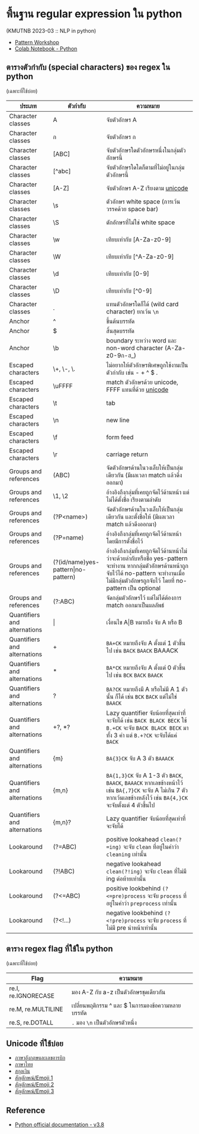 # พื้นฐาน regular expression ใน python
(KMUTNB 2023-03 :: NLP in python)

- [Pattern Workshop](https://regex-workshop.streamlit.app/)
- [Colab Notebook - Python](https://colab.research.google.com/github/benzerer/python-regular-expression-guide/blob/main/regex.ipynb)

## ตารางตัวกำกับ (special characters) ของ regex ใน python

(เฉพาะที่ใช้บ่อย)

| ประเภท | ตัวกำกับ | ความหมาย |
| - | - | - |
| Character classes | A | จับตัวอักษร A |
| Character classes | ก | จับตัวอักษร ก |
| Character classes | [ABC] | จับตัวอักษรใดตัวอักษรหนึ่งในกลุ่มตัวอักษรนี้ |
| Character classes | [^abc] | จับตัวอักษรใดใดก็ตามที่ไม่อยู่ในกลุ่มตัวอักษรนี้ |
| Character classes | [A-Z] | จับตัวอักษร A-Z เรียงตาม [unicode](https://jrgraphix.net/r/Unicode/0020-007F) |
| Character classes | \s | ตัวอักษร white space (การเว้นวรรคด้วย space bar) |
| Character classes | \S | ตักอักษรที่ไม่ใช่ white space |
| Character classes | \w | เทียบเท่ากับ [A-Za-z0-9] |
| Character classes | \W | เทียบเท่ากับ [^A-Za-z0-9] |
| Character classes | \d | เทียบเท่ากับ [0-9] |
| Character classes | \D | เทียบเท่ากับ [^0-9] |
| Character classes | . | แทนตัวอักษรใดก็ได้ (wild card character) ยกเว้น `\n`|
| Anchor | ^ | ขึ้นต้นบรรทัด |
| Anchor | \$ | สิ้นสุดบรรทัด |
| Anchor | \b | boundary ระหว่าง word และ non-word character (A-Za-z0-9ก-ฮ_) |
| Escaped characters | \\+, \\-, \\. | ไม่อยากให้ตัวอักษรพิเศษถูกใช้งานเป็นตัวกำกับ เช่น - + ^ $ . |
| Escaped characters | \uFFFF | match ตัวอักษรด้วย unicode, FFFF แทนที่ด้วย [unicode](https://jrgraphix.net/r/Unicode/0020-007F) |
| Escaped characters | \t | tab |
| Escaped characters | \n | new line |
| Escaped characters | \f | form feed |
| Escaped characters | \r | carriage return |
| Groups and references | (ABC) | จัดตัวอักษรด้านในวงเล็บให้เป็นกลุ่มเดียวกัน (มีผลเวลา match แล้วดึงออกมา) |
| Groups and references | \1, \2 | อ้างอิงถึงกลุ่มที่เคยถูกจัดไว้ด้านหน้า แต่ไม่ได้ตั้งชื่อ เรียงตามลำดับ |
| Groups and references | (?P\<name\>) | จัดตัวอักษรด้านในวงเล็บให้เป็นกลุ่มเดียวกัน และตั้งชื่อให้ (มีผลเวลา match แล้วดึงออกมา) |
| Groups and references | (?P=name) | อ้างอิงถึงกลุ่มที่เคยถูกจัดไว้ด้านหน้าโดยมีการตั้งชื่อไว้ |
| Groups and references | (?(id/name)yes-pattern\|no-pattern) | อ้างอิงถึงกลุ่มที่เคยถูกจัดไว้ด้านหน้าไม่ว่าจะด้วยลำกับหรือชื่อ yes-pattern จะทำงาน หากกลุ่มตัวอักษรด้านหน้าถูกจับไว้ได้ no-pattern จะทำงานเมื่อไม่มีกลุ่มตัวอักษรถูกจับไว้ โดยที่ no-pattern เป็น optional |
| Groups and references | (?:ABC) | จัดกลุ่มตัวอักษรไว้ แต่ไม่ได้ต้องการ match ออกมาเป็นผลลัพธ์ |
| Quantifiers and alternations | \| | เงื่อนไข A\|B หมายถึง จับ A หรือ B |
| Quantifiers and alternations | + | `BA+CK` หมายถึงจับ A ตั้งแต่ 1 ตัวขึ้นไป เช่น `BACK` `BAACK` BAAACK |
| Quantifiers and alternations | \* | `BA*CK` หมายถึงจับ A ตั้งแต่ 0 ตัวขึ้นไป เช่น `BCK` `BACK` `BAACK` |
| Quantifiers and alternations | ? | `BA?CK` หมายถึงมี A หรือไม่มี A 1 ตัวนั้น ก็ได้ เช่น `BCK` `BACK` แต่ไม่ใช่ `BAACK` |
| Quantifiers and alternations | +?, \*? | Lazy quantifier จับน้อยที่สุดเท่าที่จะจับได้ เช่น `BACK BLACK BECK` ใช้ `B.+CK` จะจับ `BACK BLACK BECK` มาทั้ง 3 คำ แต่ `B.+?CK` จะจับได้แค่ `BACK` |
| Quantifiers and alternations | {m} | `BA{3}CK` จับ A 3 ตัว `BAAACK` |
| Quantifiers and alternations | {m,n} | `BA{1,3}CK` จับ A 1-3 ตัว `BACK`, `BAACK`, `BAAACK` หากเลขข้างหน้าไว้ เช่น `BA{,7}CK` จะจับ A ไม่เกิน 7 ตัว หากเว้นเลขข้างหลังไว้ เช่น `BA{4,}CK` จะจับตั้งแต่ 4 ตัวขึ้นไป |
| Quantifiers and alternations | {m,n}? | Lazy quantifier จับน้อยที่สุดเท่าที่จะจับได้ |
| Lookaround | (?=ABC) | positive lookahead `clean(?=ing)` จะจับ `clean` ที่อยู่ในคำว่า `cleaning` เท่านั้น |
| Lookaround | (?!ABC) | negative lookahead `clean(?!ing)` จะจับ `clean` ที่ไม่มี ing ต่อท้ายเท่านั้น |
| Lookaround | (?<=ABC) | positive lookbehind `(?<=pre)process` จะจับ `process` ที่อยู่ในคำว่า `preprocess` เท่านั้น |
| Lookaround | (?<!...) | negative lookbehind `(?<!pre)process` จะจับ `process` ที่ไม่มี pre นำหน้าเท่านั้น |

## ตาราง regex flag ที่ใช้ใน python

(เฉพาะที่ใช้บ่อย)

| Flag | ความหมาย |
| - | - |
| re.I, re.IGNORECASE | มอง A-Z กับ a-z เป็นตัวอักษรชุดเดียวกัน |
| re.M, re.MULTILINE | เปลี่ยนพฤติกรรม ^ และ $ ในการมองข้อความหลายบรรทัด |
| re.S, re.DOTALL | `.` มอง `\n` เป็นตัวอักษรตัวหนึ่ง |

## Unicode ที่ใช้บ่อย

- [ภาษาอังกฤษและเลขอารบิก](https://jrgraphix.net/r/Unicode/0020-007F)
- [ภาษาไทย](https://jrgraphix.net/r/Unicode/0E00-0E7F)
- [สกุลเงิน](https://jrgraphix.net/r/Unicode/20A0-20CF)
- [สัญลักษณ์/Emoji 1](https://jrgraphix.net/r/Unicode/2300-23FF)
- [สัญลักษณ์/Emoji 2](https://jrgraphix.net/r/Unicode/2600-26FF)
- [สัญลักษณ์/Emoji 3](https://jrgraphix.net/r/Unicode/2700-27BF)

## Reference

- [Python official documentation - v3.8](https://docs.python.org/3.8/library/re.html#regular-expression-syntax)

